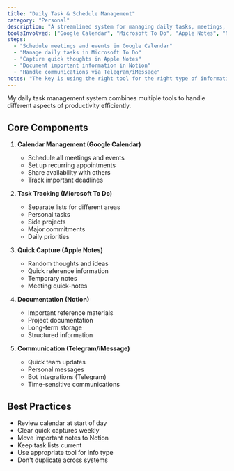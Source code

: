 ```yaml
---
title: "Daily Task & Schedule Management"
category: "Personal"
description: "A streamlined system for managing daily tasks, meetings, and communications"
toolsInvolved: ["Google Calendar", "Microsoft To Do", "Apple Notes", "Notion", "Telegram", "iMessage"]
steps:
  - "Schedule meetings and events in Google Calendar"
  - "Manage daily tasks in Microsoft To Do"
  - "Capture quick thoughts in Apple Notes"
  - "Document important information in Notion"
  - "Handle communications via Telegram/iMessage"
notes: "The key is using the right tool for the right type of information"
---
```


My daily task management system combines multiple tools to handle different aspects of productivity efficiently.

## Core Components

1. **Calendar Management (Google Calendar)**
   - Schedule all meetings and events
   - Set up recurring appointments
   - Share availability with others
   - Track important deadlines

2. **Task Tracking (Microsoft To Do)**
   - Separate lists for different areas
   - Personal tasks
   - Side projects
   - Major commitments
   - Daily priorities

3. **Quick Capture (Apple Notes)**
   - Random thoughts and ideas
   - Quick reference information
   - Temporary notes
   - Meeting quick-notes

4. **Documentation (Notion)**
   - Important reference materials
   - Project documentation
   - Long-term storage
   - Structured information

5. **Communication (Telegram/iMessage)**
   - Quick team updates
   - Personal messages
   - Bot integrations (Telegram)
   - Time-sensitive communications

## Best Practices

- Review calendar at start of day
- Clear quick captures weekly
- Move important notes to Notion
- Keep task lists current
- Use appropriate tool for info type
- Don\'t duplicate across systems 